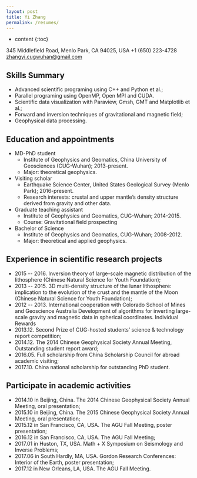 ```yaml
---
layout: post
title: Yi Zhang
permalink: /resumes/
---
```


* content
{:toc}



345 Middlefield Road, Menlo Park, CA 94025, USA
+1 (650) 223-4728
<zhangyi.cugwuhan@gmail.com>

Skills Summary
------------------
+ Advanced scientific programing using C++ and Python et al.;
+ Parallel programing using OpenMP, Open MPI and CUDA.
+ Scientific data visualization with Paraview, Gmsh, GMT and Matplotlib et al.;
+ Forward and inversion techniques of gravitational and magnetic field;
+ Geophysical data processing.

Education and appointments
------------------
+ MD-PhD student
   + Institute of Geophysics and Geomatics, China University of Geosciences (CUG-Wuhan); 2013-present.
   + Major:  theoretical geophysics.
+ Visiting scholar
   + Earthquake Science Center, United States Geological Survey (Menlo Park); 2016-present.
   + Research interests: crustal and upper mantle’s density structure derived from gravity and other data.
+ Graduate teaching assistant
   + Institute of Geophysics and Geomatics, CUG-Wuhan; 2014-2015.
   + Course: Gravitational field prospecting
+ Bachelor of Science
   + Institute of Geophysics and Geomatics, CUG-Wuhan; 2008-2012.
   + Major: theoretical and applied geophysics.

Experience in scientific research projects
------------------
+ 2015 -- 2016. Inversion theory of large-scale magnetic distribution of the lithosphere
(Chinese Natural Science for Youth Foundation);
+ 2013 -- 2015. 3D multi-density structure of the lunar lithosphere: implication to the evolution of the crust and the mantle of the Moon (Chinese Natural Science for Youth Foundation);
+ 2012 -- 2013. International cooperation with Colorado School of Mines and Geoscience Australia Development of algorithms for inverting large-scale gravity and magnetic data in spherical coordinates.
Individual Rewards
+ 2013.12. Second Prize of CUG-hosted students’ science & technology report competition;
+ 2014.12. The 2014 Chinese Geophysical Society Annual Meeting, Outstanding student report award;
+ 2016.05. Full scholarship from China Scholarship Council for abroad academic visiting;
+ 2017.10. China national scholarship for outstanding PhD student.

Participate in academic activities
------------------
+ 2014.10 in Beijing, China. The 2014 Chinese Geophysical Society Annual Meeting, oral presentation;
+ 2015.10 in Beijing, China. The 2015 Chinese Geophysical Society Annual Meeting, oral presentation;
+ 2015.12 in San Francisco, CA, USA. The AGU Fall Meeting, poster presentation;
+ 2016.12 in San Francisco, CA, USA. The AGU Fall Meeting;
+ 2017.01 in Huston, TX, USA. Math + X Symposium on Seismology and Inverse Problems;
+ 2017.06 in South Hardly, MA, USA. Gordon Research Conferences: Interior of the Earth, poster presentation;
+ 2017.12 in New Orleans, LA, USA. The AGU Fall Meeting.
